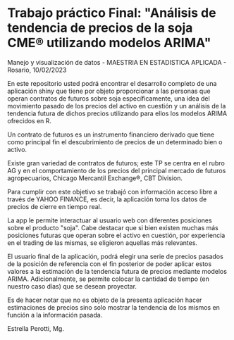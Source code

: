 # Trabajo práctico Final: "Análisis de tendencia de precios de la soja CME® utilizando modelos ARIMA"


Manejo y visualización de datos - 
MAESTRIA EN ESTADISTICA APLICADA - 
Rosario, 10/02/2023

En este repositorio usted podrá encontrar el desarrollo completo de una aplicación shiny que tiene por objeto proporcionar a las personas que operan contratos de futuros sobre soja específicamente, una idea del movimiento pasado de los precios del activo en cuestión y un análisis de la tendencia futura de dichos precios utilizando para ellos los modelos ARIMA ofrecidos en R. 

Un contrato de futuros es un instrumento financiero derivado que tiene como principal fin el descubrimiento de precios de un determinado bien o activo. 

Existe gran variedad de contratos de futuros; este TP se centra en el rubro AG y en el comportamiento de los precios del principal mercado de futuros agropecuarios, Chicago Mercantil Exchange®, CBT Division.  

Para cumplir con este objetivo se trabajó con información acceso libre a través de YAHOO FINANCE, es decir, la aplicación toma los datos de precios de cierre en tiempo real.  

La app le permite interactuar al usuario web con diferentes posiciones sobre el producto "soja". Cabe destacar que si bien existen muchas más posiciones futuras que operan sobre el activo en cuestión, por experiencia en el trading de las mismas, se eligieron aquellas más relevantes. 

El usuario final de la aplicación, podrá elegir una serie de precios pasados de la posición de referencia con el fin posterior de poder aplicar estos valores a la estimación de la tendencia futura de precios mediante modelos ARIMA. Adicionalmente, se permite colocar la cantidad de tiempo (en nuestro caso días) que se desean proyectar. 

Es de hacer notar que no es objeto de la presenta aplicación hacer estimaciones de precios sino solo mostrar la tendencia de los mismos en función a la información pasada. 


Estrella Perotti, Mg. 






